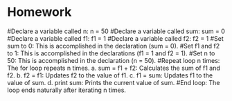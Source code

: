 # Homework
#Declare a variable called n: n = 50
#Declare a variable called sum: sum = 0
#Declare a variable called f1: f1 = 1
#Declare a variable called f2: f2 = 1
#Set sum to 0: This is accomplished in the declaration (sum = 0).
#Set f1 and f2 to 1: This is accomplished in the declarations (f1 = 1 and f2 = 1).
#Set n to 50: This is accomplished in the declaration (n = 50).
#Repeat loop n times: The for loop repeats n times.
a. sum = f1 + f2: Calculates the sum of f1 and f2.
b. f2 = f1: Updates f2 to the value of f1.
c. f1 = sum: Updates f1 to the value of sum.
d. print sum: Prints the current value of sum.
#End loop: The loop ends naturally after iterating n times.
